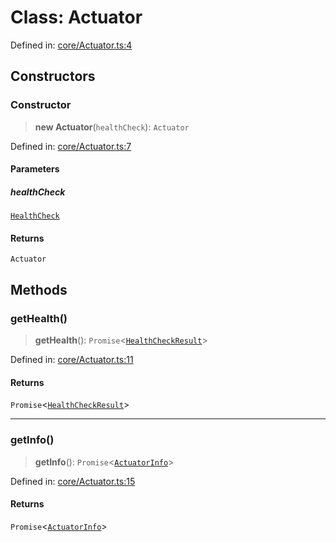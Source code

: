 # Class: Actuator

Defined in: [core/Actuator.ts:4](https://github.com/actuatorjs/actuatorjs/blob/6840fb67c5d58adb0e25307e5b6fa05d6a0ee3d9/src/core/Actuator.ts#L4)

## Constructors

### Constructor

> **new Actuator**(`healthCheck`): `Actuator`

Defined in: [core/Actuator.ts:7](https://github.com/actuatorjs/actuatorjs/blob/6840fb67c5d58adb0e25307e5b6fa05d6a0ee3d9/src/core/Actuator.ts#L7)

#### Parameters

##### healthCheck

[`HealthCheck`](HealthCheck.md)

#### Returns

`Actuator`

## Methods

### getHealth()

> **getHealth**(): `Promise`\<[`HealthCheckResult`](../interfaces/HealthCheckResult.md)\>

Defined in: [core/Actuator.ts:11](https://github.com/actuatorjs/actuatorjs/blob/6840fb67c5d58adb0e25307e5b6fa05d6a0ee3d9/src/core/Actuator.ts#L11)

#### Returns

`Promise`\<[`HealthCheckResult`](../interfaces/HealthCheckResult.md)\>

***

### getInfo()

> **getInfo**(): `Promise`\<[`ActuatorInfo`](../interfaces/ActuatorInfo.md)\>

Defined in: [core/Actuator.ts:15](https://github.com/actuatorjs/actuatorjs/blob/6840fb67c5d58adb0e25307e5b6fa05d6a0ee3d9/src/core/Actuator.ts#L15)

#### Returns

`Promise`\<[`ActuatorInfo`](../interfaces/ActuatorInfo.md)\>
